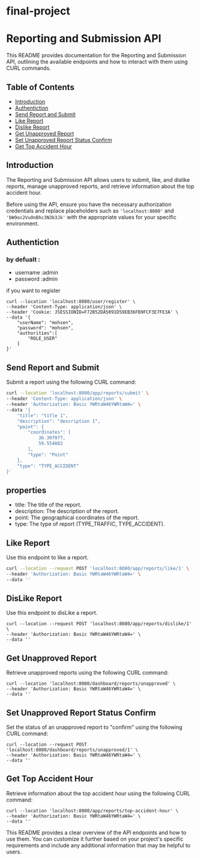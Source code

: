 # final-project
# Reporting and Submission API

This README provides documentation for the Reporting and Submission API, outlining the available endpoints and how to interact with them using CURL commands.

## Table of Contents

- [Introduction](#introduction)
- [Authentiction](#authentiction)
- [Send Report and Submit](#send-report-and-submit)
- [Like Report](#like-report)
- [Dislike Report](#dislike-report)
- [Get Unapproved Report](#get-unapproved-report)
- [Set Unapproved Report Status Confirm](#set-unapproved-report-status-confirm)
- [Get Top Accident Hour](#get-top-accident-hour)

## Introduction
The Reporting and Submission API allows users to submit, like, and dislike reports, manage unapproved reports, and retrieve information about the top accident hour.

Before using the API, ensure you have the necessary authorization credentials and replace placeholders such as `'localhost:8080'` and `'bW9oc2VuOnBhc3N3b3Jk'` with the appropriate values for your specific environment.
## Authentiction
### by defualt :
- username :admin
- password :admin

if you want to register
```
curl --location 'localhost:8080/user/register' \
--header 'Content-Type: application/json' \
--header 'Cookie: JSESSIONID=F72B52DA5091D59EB36FB9FCF3E7FE3A' \
--data '{
    "userName": "mohsen",
    "password": "mohsen",
    "authorities":[
        "ROLE_USER"
    ]
}'
```

## Send Report and Submit

Submit a report using the following CURL command:

```bash
curl --location 'localhost:8080/app/reports/submit' \
--header 'Content-Type: application/json' \
--header 'Authorization: Basic YWRtaW46YWRtaW4=' \
--data '{
    "title": "title 1",
    "description": "description 1",
    "point": {
        "coordinates": [
            36.307077,
            59.554082
        ],
        "type": "Point"
    },
    "type": "TYPE_ACCIDENT"
}'
```

## properties
- title: The title of the report.
- description: The description of the report.
- point: The geographical coordinates of the report.
- type: The type of report (TYPE_TRAFFIC, TYPE_ACCIDENT).

## Like Report

Use this endpoint to like a report.

```bash
curl --location --request POST 'localhost:8080/app/reports/like/1' \
--header 'Authorization: Basic YWRtaW46YWRtaW4=' \
--data ''
```
## DisLike Report

Use this endpoint to disLike a report.
```
curl --location --request POST 'localhost:8080/app/reports/dislike/1' \
--header 'Authorization: Basic YWRtaW46YWRtaW4=' \
--data ''
```
## Get Unapproved Report

Retrieve unapproved reports using the following CURL command:
```
curl --location 'localhost:8080/dashboard/reports/unapproved' \
--header 'Authorization: Basic YWRtaW46YWRtaW4=' \
--data ''
```

## Set Unapproved Report Status Confirm
Set the status of an unapproved report to "confirm" using the following CURL command:

```
curl --location --request POST 'localhost:8080/dashboard/reports/unapproved/1' \
--header 'Authorization: Basic YWRtaW46YWRtaW4=' \
--data ''
```
## Get Top Accident Hour
Retrieve information about the top accident hour using the following CURL command:

```
curl --location 'localhost:8080/app/reports/top-accident-hour' \
--header 'Authorization: Basic YWRtaW46YWRtaW4=' \
--data ''
```

This README provides a clear overview of the API endpoints and how to use them. You can customize it further based on your project's specific requirements and include any additional information that may be helpful to users.
